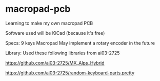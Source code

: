 # macropad-pcb
Learning to make my own macropad PCB

Software used will be KiCad (because it's free)

Specs:
9 keys Macropad
May implement a rotary encoder in the future

Library:
Used these following libraries from ai03-2725

https://github.com/ai03-2725/MX_Alps_Hybrid

https://github.com/ai03-2725/random-keyboard-parts.pretty